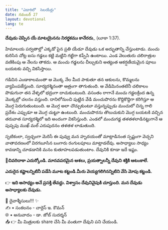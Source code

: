 ```yaml
---
title: "ఎడారిలో  సెలయేర్లు"
date: నవంబర్ 27
layout: devotional
lang: te
---
```


**దేవుడు చెప్పిన యే మాటయైనను నిరర్థకము కానేరదు**_ (లూకా 1:37). 

హిమాలయ పర్వతాల్లో ఎక్కడో పైన ప్రతి యేడూ దేవుడు ఒక అద్భుతాన్ని చేస్తుంటాడు. మంచు కురిసిన చోట్ల ఐసు గడ్డలు కట్టి మట్టిని గట్టిగా కప్పేసి ఉంటాయి. ఎండ వెలుతురు చలిరాత్రుల వణికింపు ఆ నేలను తాకదు. ఆ మంచు గడ్డలను చీల్చుకుని అత్యంత ఆకర్షణీయమైన పూలు బయటకు వచ్చి వికసిస్తాయి.

గడిచిన ఎండాకాలమంతా ఆ మొక్క నేల మీద పాకుతూ తన ఆకులను, కొమ్మలను వ్యాపింపజేస్తుంది. సూర్యరశ్మినంతా ఆత్రంగా తాగుతుంది. ఆ వేడిమినంతటినీ చలికాలం పొడుగునా తన వేళ్ళలో భద్రంగా దాచుకుంటుంది. వసంతం రాగానే మంచు గడ్డలక్రింద ఉన్న మొక్కల్లో చలనం వస్తుంది. దానిలోనుంచి పుట్టిన వేడి మంచుపొరను కొద్దికొద్దిగా కరిగిస్తూ ఆ మొగ్గ పెరుగుతుంటుంది. ఆ మొగ్గ అలా చొచ్చుకుంటూ వస్తున్నప్పుడు మంచులో చిన్న గాలి ప్రదేశం ఎప్పుడూ ఆ మొగ్గ చుట్టూ ఉంటుంది. మంచుపొరను తొలుచుకుని మొగ్గ బయటకి వచ్చిన తరువాత సూర్యరశ్మిలో ఇది అందంగా వికసిస్తుంది. ఎండలో మంచుగడ్డ తళతళలాడినట్టుగానే ఆ పుష్పపు ముఖ్ మల్ ఎరుపుదనం తళతళ లాడుతుంది.

స్ఫటికంలా, స్వచ్ఛంగా మెరిసే ఈ పువ్వు మన హృదయంతో మాట్లాడినంత స్పష్టంగా వెచ్చని వాతావరణంలో విరగబూసిన బంగారు రంగులపూలు మాట్లాడలేవు. అసాధ్యాలు సాధ్యం కావడాన్ని చూడడానికి మనం కుతూహలపడుతుంటాం. దేవునికి కూడా ఇదే ఇష్టం.

**📖చివరిదాకా ఎదుర్కోండి. మానవపరమైన ఆశలు, ప్రయత్నాలన్నీ దేవుని శక్తికి ఆటంకాలే.**

 **ఎదురైన కష్టాలన్నిటినీ పడేసి మూట కట్టండి.మీరు వెయ్యగలిగినన్నిటిని వేసి మోపు కట్టండి.**

👉 **ఇది అసాధ్యం అనే ప్రసక్తి తేవద్దు. విశ్వాసం దేవునివైపుకి చూస్తుంది. మన దేవుడు అసాధ్యాలకు దేవుడు.**


<div class="blessing">🙏 <span class="bless-text">దైవాశ్శీసులు!!!</span> ✨</div>

<div class="credit">✍️ <span class="credit-text">▪ సంకలనం - చార్లెస్ ఇ. కౌమన్</span></div>
<div class="credit">🌐 <span class="credit-text">▪ అనువాదం - డా. జోబ్ సుదర్శన్</span></div>


<div class="share">📤 👉 <span class="share-text">మీ మిత్రులకు share చేసి మీ వంతుగా దేవుని పని చేయండి.</span></div>
